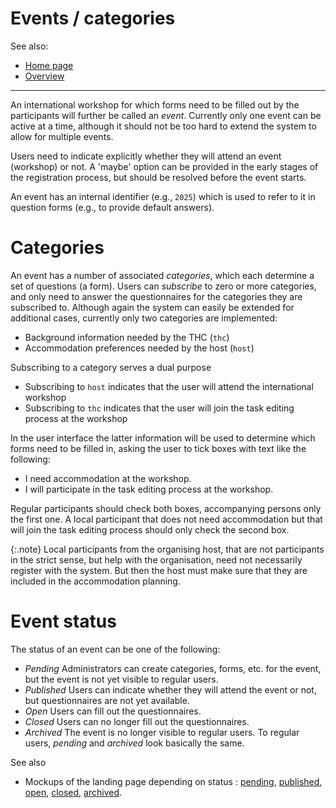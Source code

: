 Events / categories
===
See also:

* [Home page](index.md)
* [Overview](overview.md)

---

An international workshop for which forms need to be filled out by the participants will further be called an *event*. Currently only
one event can be active at a time, although it should not be too hard to extend the system to allow for multiple events.

Users need to indicate explicitly whether they will attend an event (workshop) or not. A 'maybe' option can be provided
in the early stages of the registration process, but should be resolved before the event starts.

An event has an internal identifier (e.g., `2025`) which is used to refer to it in question forms (e.g., to provide default answers).

# Categories

An event has a number of associated *categories*, which each determine a set of questions (a form). Users can *subscribe* to zero or
more categories, and only need to answer the questionnaires for the categories they are subscribed to. Although again the system can easily be extended
for additional cases, currently only two categories  are implemented:

* Background information needed by the THC (`thc`)
* Accommodation preferences needed by the host (`host`)

Subscribing to a category serves a dual purpose

* Subscribing to `host` indicates that the user will attend the international workshop
* Subscribing to `thc` indicates that the user will join the task editing process at the workshop

In the user interface the latter information will be used to determine which forms need to be filled in, asking
the user to tick boxes with text like the following:

* I need accommodation at the workshop.
* I will participate in the task editing process at the workshop.

Regular participants should check both boxes, accompanying persons only the first one. A local participant that does not need accommodation but that
will join the task editing process should only check the second box.

{:.note}
Local participants from the organising host, that are not participants in the strict sense, but help with the organisation, 
need not necessarily register with the system. But then the host must make sure that they are included in the accommodation planning. 

# Event status

The status of an event can be one of the following:

* *Pending* Administrators can create categories, forms, etc. for the event, but the event is not yet visible to regular users.
* *Published* Users can indicate whether they will attend the event or not, but questionnaires are not yet available.
* *Open* Users can fill out the questionnaires.
* *Closed* Users can no longer fill out the questionnaires.
* *Archived* The event is no longer visible to regular users.
To regular users, *pending* and *archived* look basically the same.

See also
* Mockups of the landing page depending on status :
[pending](mockups/pending.html),
[published](mockups/published.html),
[open](mockups/open.html),
[closed](mockups/closed.html),
[archived](mockups/archived.html).
